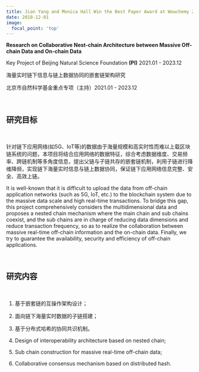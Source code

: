 ```yaml
---
title: Jian Yang and Monica Hall Win the Best Paper Award at Wowchemy 2020
date: 2018-12-01
image:
  focal_point: 'top'
---
```


**Research on Collaborative Nest-chain Architecture between Massive Off-chain Data and On-chain Data**

Key Project of Beijing Natural Science Foundation **(PI)** 2021.01 - 2023.12 

海量实时链下信息与链上数据协同的嵌套链架构研究 

北京市自然科学基金重点专项（主持）2021.01 - 2023.12

<!--more-->

<br/>

## 研究目标

<br/>

针对链下应用网络(如5G、IoT等)的数据由于海量规模和高实时性而难以上载区块链系统的问题，本项目将结合应用网络的数据特征，综合考虑数据维度、交易频率、跨链机制等多角度信息，提出父链与子链共存的嵌套链机制，利用子链进行降维降频，实现链下海量实时信息与链上数据协同，保证链下应用网络信息完整、安全、高效上链。

It is well-known that it is difficult to upload the data from off-chain application networks (such as 5G, IoT, etc.) to the blockchain system due to the massive data scale and high real-time transactions. To bridge this gap, this project comprehensively considers the multidimensional data and proposes a nested chain mechanism where the main chain and sub chains coexist, and the sub chains are in charge of reducing data dimensions and reduce transaction frequency, so as to realize the collaboration between massive real-time off-chain information and the on-chain data. Finally, we try to guarantee the availability, security and efficiency of off-chain applications.

<br/>

## 研究内容

<br/>

1. 基于嵌套链的互操作架构设计；

2. 面向链下海量实时数据的子链搭建；

3. 基于分布式哈希的协同共识机制。
   <br/>



1. Design of interoperability architecture based on nested chain;

2. Sub chain construction for massive real-time off-chain data;

3. Collaborative consensus mechanism based on distributed hash.
